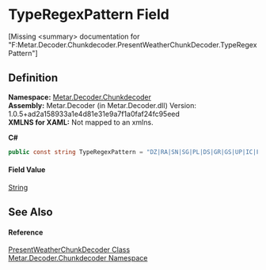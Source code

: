 # TypeRegexPattern Field


\[Missing &lt;summary&gt; documentation for "F:Metar.Decoder.Chunkdecoder.PresentWeatherChunkDecoder.TypeRegexPattern"\]



## Definition
**Namespace:** <a href="N_Metar_Decoder_Chunkdecoder.md">Metar.Decoder.Chunkdecoder</a>  
**Assembly:** Metar.Decoder (in Metar.Decoder.dll) Version: 1.0.5+ad2a158933a1e4d81e31e9a7f1a0faf24fc95eed  
**XMLNS for XAML:** Not mapped to an xmlns.

**C#**
``` C#
public const string TypeRegexPattern = "DZ|RA|SN|SG|PL|DS|GR|GS|UP|IC|FG|BR|SA|DU|HZ|FU|VA|PY|DU|PO|SQ|FC|DS|SS|//"
```



#### Field Value
<a href="https://learn.microsoft.com/dotnet/api/system.string" target="_blank" rel="noopener noreferrer">String</a>

## See Also


#### Reference
<a href="T_Metar_Decoder_Chunkdecoder_PresentWeatherChunkDecoder.md">PresentWeatherChunkDecoder Class</a>  
<a href="N_Metar_Decoder_Chunkdecoder.md">Metar.Decoder.Chunkdecoder Namespace</a>  
